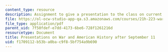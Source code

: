 ```yaml
---
content_type: resource
description: Assignment to give a presentation to the class on current events.
file: https://ol-ocw-studio-app-qa.s3.amazonaws.com/courses/21h-223-war-american-society-fall-2002/f1709112b53ba0bac9f85bf754a9b690_war_preshand1102.pdf
file_type: application/pdf
parent_uid: 7f50fdef-e7dd-4173-6be6-728f1261216d
resourcetype: Document
title: Presentations on War and American History after September 11
uid: f1709112-b53b-a0ba-c9f8-5bf754a9b690
---
```

